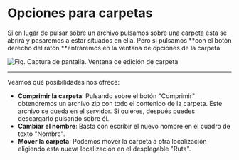 # Opciones para carpetas

Si en lugar de pulsar sobre un archivo pulsamos sobre una carpeta ésta se abrirá y pasaremos a estar situados en ella. Pero si pulsamos **con el botón derecho del ratón **entraremos en la ventana de opciones de la carpeta:

![Fig. Captura de pantalla. Ventana de edición de carpeta](/assets/Selección_136.png)

---

Veamos qué posibilidades nos ofrece:

* **Comprimir la carpeta**: Pulsando sobre el botón "Comprimir" obtendremos un archivo zip con todo el contenido de la carpeta. Este archivo se queda en el servidor. Si quieres, después puedes descargarlo pulsando sobre él.
* **Cambiar el nombre**: Basta con escribir el nuevo nombre en el cuadro de texto "Nombre".
* **Mover la carpeta**: Podemos mover la carpeta a otra localización eligiendo esta nueva localización en el desplegable "Ruta".



